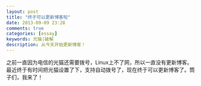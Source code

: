 ```yaml
---
layout: post
title: "终于可以更新博客啦"
date: 2013-09-09 23:28
comments: true
categories: [essay]
keywords: 光猫|破解
description: 从今天开始更新博客！
---
```


之前一直因为电信的光猫还需要拨号，Linux上不了网，所以一直没有更新博客。最近终于有时间把光猫设置了下，支持自动拨号了，现在终于可以更新博客了。筒子们，我来了！